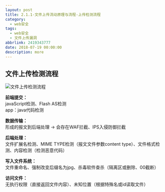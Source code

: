 ```yaml
---
layout: post
title: 2.1.1-文件上传流动原理与流程-上传检测流程
category: 
  - web安全
tags: 
  - web安全
  - 文件上传漏洞
abbrlink: 2419343777
date: 2018-07-19 00:00:00
description: more
---
```


## 文件上传检测流程

![文件上传检测流程](https://coding.net/u/tea9/p/image/git/raw/master/blog_img/15/01.png)

**前端提交：**  
javaScript检测、Flash AS检测  
app：java代码检测  

**数据传输：**  
形成的报文到后端处理 -> 会存在WAF拦截、IPS入侵防御拦截  

**后端处理：**  
文件扩展名检测、MIME TYPE检测（报文文件参数content type）、文件格式检测、内容检测（检测恶意代码）  

**写入文件系统：**  
文件重命名、强制改变后缀名为jpg、杀毒软件查杀（隔离区或删除、00截断） 

**访问文件：**  
无执行权限（直接返回文件内容）、未知位置（根据特殊名或id读取文件）  
